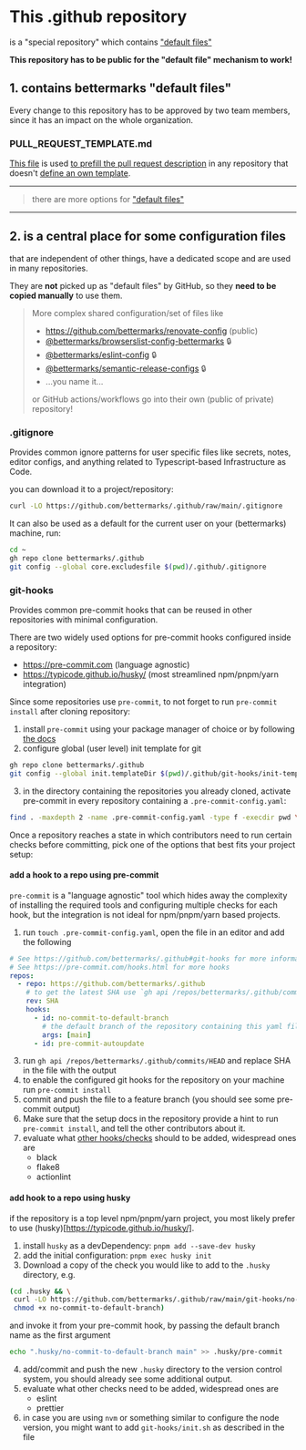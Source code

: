 # This .github repository

is a "special repository" 
which contains ["default files"](https://docs.github.com/en/github/building-a-strong-community/creating-a-default-community-health-file)

**This repository has to be public for the "default file" mechanism to work!**

## 1. contains bettermarks "default files"

Every change to this repository has to be approved by two team members,
since it has an impact on the whole organization.

### PULL_REQUEST_TEMPLATE.md

[This file](https://github.com/bettermarks/.github/blob/main/PULL_REQUEST_TEMPLATE.md) is used 
[to prefill the pull request description](https://docs.github.com/en/communities/using-templates-to-encourage-useful-issues-and-pull-requests/about-issue-and-pull-request-templates#pull-request-templates) 
in any repository that doesn't [define an own template](https://docs.github.com/en/communities/using-templates-to-encourage-useful-issues-and-pull-requests/creating-a-pull-request-template-for-your-repository).

---
> there are more options for ["default files"](https://docs.github.com/en/github/building-a-strong-community/creating-a-default-community-health-file)
---

## 2. is a central place for some configuration files

that are independent of other things, have a dedicated scope and are used in many repositories.

They are **not** picked up as "default files" by GitHub,
so they **need to be copied manually** to use them.

> More complex shared configuration/set of files like
> - https://github.com/bettermarks/renovate-config (public)
> - [@bettermarks/browserslist-config-bettermarks](https://github.com/bettermarks/browserslist-config-bettermarks) :lock:
> - [@bettermarks/eslint-config](https://github.com/bettermarks/eslint-config) :lock:
> - [@bettermarks/semantic-release-configs](https://github.com/bettermarks/semantic-release-configs) :lock:
> - ...you name it...
>
> or GitHub actions/workflows go into their own (public of private) repository!

### .gitignore

Provides common ignore patterns for user specific files like secrets, notes, editor configs, 
and anything related to Typescript-based Infrastructure as Code.

you can download it to a project/repository:
```bash
curl -LO https://github.com/bettermarks/.github/raw/main/.gitignore
```

It can also be used as a default for the current user on your (bettermarks) machine, run:
```bash
cd ~
gh repo clone bettermarks/.github
git config --global core.excludesfile $(pwd)/.github/.gitignore
```

### git-hooks

Provides common pre-commit hooks that can be reused in other repositories with minimal configuration.

There are two widely used options for pre-commit hooks configured inside a repository:
- <https://pre-commit.com> (language agnostic)
- <https://typicode.github.io/husky/> (most streamlined npm/pnpm/yarn integration)

Since some repositories use `pre-commit`, 
to not forget to run `pre-commit install` after cloning repository:
1. install `pre-commit`
using your package manager of choice or by following [the docs](https://pre-commit.com/#install)
2. configure global (user level) init template for git 
```bash
gh repo clone bettermarks/.github
git config --global init.templateDir $(pwd)/.github/git-hooks/init-template
```
3. in the directory containing the repositories you already cloned,
   activate pre-commit in every repository containing a `.pre-commit-config.yaml`:
```bash
find . -maxdepth 2 -name .pre-commit-config.yaml -type f -execdir pwd \; -execdir pre-commit install \;
```

Once a repository reaches a state in which contributors need to run certain checks before committing,
pick one of the options that best fits your project setup:

#### add a hook to a repo using pre-commit

`pre-commit` is a "language agnostic" tool which hides away the complexity 
of installing the required tools and configuring multiple checks for each hook,
but the integration is not ideal for npm/pnpm/yarn based projects.

1. run `touch .pre-commit-config.yaml`, open the file in an editor and add the following
```yaml
# See https://github.com/bettermarks/.github#git-hooks for more information
# See https://pre-commit.com/hooks.html for more hooks
repos:
  - repo: https://github.com/bettermarks/.github
    # to get the latest SHA use `gh api /repos/bettermarks/.github/commits/HEAD -q .sha`
    rev: SHA
    hooks:
      - id: no-commit-to-default-branch
        # the default branch of the repository containing this yaml file
        args: [main]
      - id: pre-commit-autoupdate
```
3. run `gh api /repos/bettermarks/.github/commits/HEAD` and replace SHA in the file with the output
2. to enable the configured git hooks for the repository on your machine run `pre-commit install`
3. commit and push the file to a feature branch (you should see some pre-commit output)
4. Make sure that the setup docs in the repository provide a hint to run  `pre-commit install`,
   and tell the other contributors about it.
5. evaluate what [other hooks/checks](https://pre-commit.com/hooks.html) should to be added, widespread ones are
   - black
   - flake8
   - actionlint

#### add hook to a repo using husky

if the repository is a top level npm/pnpm/yarn project, 
you most likely prefer to use (husky)[https://typicode.github.io/husky/].

1. install `husky` as a devDependency: `pnpm add --save-dev husky`
2. add the initial configuration: `pnpm exec husky init`
3. Download a copy of the check you would like to add to the `.husky` directory, e.g. 
```bash
(cd .husky && \
 curl -LO https://github.com/bettermarks/.github/raw/main/git-hooks/no-commit-to-default-branch && \
 chmod +x no-commit-to-default-branch)
```
and invoke it from your pre-commit hook, by passing the default branch name as the first argument
```bash
echo ".husky/no-commit-to-default-branch main" >> .husky/pre-commit
```
4. add/commit and push the new `.husky` directory to the version control system, 
   you should already see some additional output.
5. evaluate what other checks need to be added, widespread ones are
   - eslint
   - prettier
6. in case you are using `nvm` or something similar to configure the node version,
   you might want to add `git-hooks/init.sh` as described in the file 
